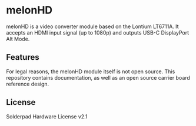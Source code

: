 # melonHD
 
 melonHD is a video converter module based on the Lontium LT6711A. It accepts an HDMI input signal (up to 1080p) and outputs USB-C DisplayPort Alt Mode. 

 ## Features


 For legal reasons, the melonHD module itself is not open source. This repository contains documentation, as well as an open source carrier board reference design.


## License
Solderpad Hardware License v2.1
